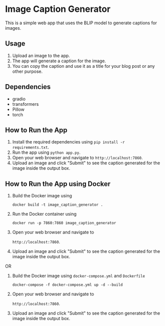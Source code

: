 # Image Caption Generator
This is a simple web app that uses the BLIP model to generate captions for images.

## Usage
1. Upload an image to the app.
2. The app will generate a caption for the image.
3. You can copy the caption and use it as a title for your blog post or any other purpose.

## Dependencies
- gradio
- transformers
- Pillow
- torch

## How to Run the App
1. Install the required dependencies using ```pip install -r requirements.txt```.
2. Run the app using ```python app.py```.
3. Open your web browser and navigate to ```http://localhost:7860```.
4. Upload an image and click "Submit" to see the caption generated for the image inside the output box.

## How to Run the App using Docker
1. Build the Docker image using

    ```docker build -t image_caption_generator .```
2. Run the Docker container using

   ```docker run -p 7860:7860 image_caption_generator```
3. Open your web browser and navigate to

   ```http://localhost:7860```.
4. Upload an image and click "Submit" to see the caption generated for the image inside the output box.

OR
1. Build the Docker image using ```docker-compose.yml``` and ```Dockerfile```

    ```docker-compose -f docker-compose.yml up -d --build```
2. Open your web browser and navigate to

   ```http://localhost:7860```.
3. Upload an image and click "Submit" to see the caption generated for the image inside the output box.

